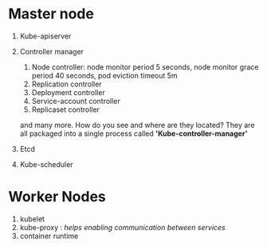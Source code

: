 
# Master node 
1. Kube-apiserver
2. Controller manager 
    1. Node controller: node monitor period 5 seconds, node monitor grace period 40 seconds, 
    pod eviction timeout 5m 
    2. Replication controller 
    3. Deployment controller
    4. Service-account controller
    5. Replicaset controller 
    
    and many more. How do you see and where are they located? They are all packaged into a single process called **'Kube-controller-manager'** 
3. Etcd 
4. Kube-scheduler


# Worker Nodes
1. kubelet
2. kube-proxy : *helps enabling communication between services* 
3. container runtime



